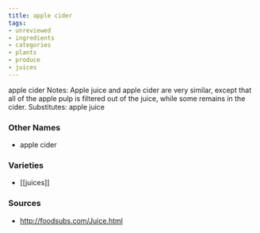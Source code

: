 ```yaml
---
title: apple cider
tags:
- unreviewed
- ingredients
- categories
- plants
- produce
- juices
---
```

apple cider Notes: Apple juice and apple cider are very similar, except that all of the apple pulp is filtered out of the juice, while some remains in the cider. Substitutes: apple juice

### Other Names

* apple cider

### Varieties

* [[juices]]

### Sources
* http://foodsubs.com/Juice.html
